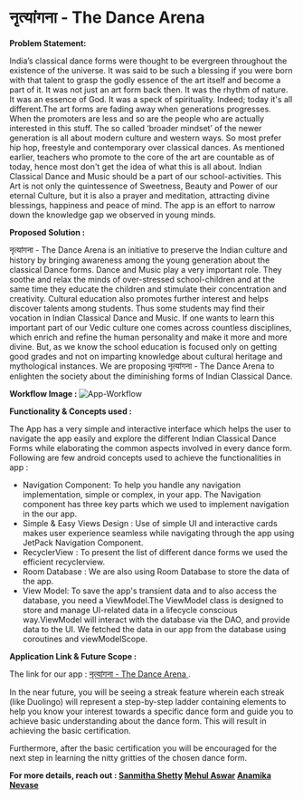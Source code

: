 
# नृत्यांगना - The Dance Arena 


<b> Problem Statement: </b>

India’s classical dance forms were thought to be evergreen throughout the existence of the universe. It was said to be such a blessing if you were born with that talent to grasp the godly essence of the art itself and become a part of it. It was not just an art form back then. It was the rhythm of nature. It was an essence of God. It was a speck of spirituality. Indeed; today it's all different.The art forms are fading away when generations progresses. When the promoters are less and so are the people who are actually interested in this stuff. The so called ‘broader mindset’ of the newer generation is all about modern culture and western ways. So most prefer hip hop, freestyle and contemporary over classical dances. As mentioned earlier, teachers who promote to the core of the art are countable as of today, hence most don't get the idea of what this is all about.        Indian Classical Dance and Music should be a part of our school-activities. This Art is not only the quintessence of Sweetness, Beauty and Power of our eternal Culture, but it is also a prayer and meditation, attracting divine blessings, happiness and peace of mind. The app is an effort to narrow down the knowledge gap we observed in young minds.

<b> Proposed Solution : </b>

नृत्यांगना - The Dance Arena is an initiative to preserve the Indian culture and history by bringing awareness among the young generation about the classical Dance forms. Dance and Music play a very important role. They soothe and relax the minds of over-stressed school-children and at the same time they educate the children and stimulate their concentration and creativity. Cultural education also promotes further interest and helps discover talents among students. Thus some students may find their vocation in Indian Classical Dance and Music. If one wants to learn this important part of our Vedic culture one comes across countless disciplines, which enrich and refine the human personality and make it more and more divine. But, as we know the school education is focused only on getting good grades and not on imparting knowledge about cultural heritage and mythological instances. We are proposing नृत्यांगना - The Dance Arena to enlighten the society about the diminishing forms of Indian Classical Dance.

<b> Workflow Image : </b>
![App-Workflow](App_Workflow.png)

<b> Functionality & Concepts used : </b>

 The App has a very simple and interactive interface which helps the user to navigate the app easily and explore the different Indian Classical Dance Forms while elaborating the common aspects involved in every dance form. Following are few android concepts used to achieve the functionalities in app :
 
 - Navigation Component: To help you handle any navigation implementation, simple or complex, in your app. The Navigation component has three key parts which we used to implement navigation in the our app.
 - Simple & Easy Views Design : Use of simple UI and interactive cards makes user experience seamless while navigating through the app using JetPack Navigation Component.
- RecyclerView : To present the list of different dance forms we used the efficient recyclerview.
- Room Database : We are also using Room Database to store the data of the app.
- View Model: To save the app's transient data and to also access the database, you need a ViewModel.The ViewModel class is designed to store and manage UI-related data in a lifecycle conscious way.ViewModel will interact with the database via the DAO, and provide data to the UI. We fetched the data in our app from the database using coroutines and viewModelScope.

<b> Application Link & Future Scope : </b>

The link for our app : [नृत्यांगना - The Dance Arena ](https://github.com/mehulaswar06/DanceArenaApp.git).

In the near future, you will be seeing a streak feature wherein each streak (like Duolingo) will represent a step-by-step ladder containing elements to help you know your interest towards a specific dance form and guide you to achieve basic understanding about the dance form. This will result in achieving the basic certification. 

Furthermore, after the basic certification you will be encouraged for the next step in learning the nitty gritties of the chosen dance form.

<b> For more details, reach out : [Sanmitha Shetty](https://www.linkedin.com/in/sanmithashetty07/)   [Mehul Aswar](https://www.linkedin.com/in/mehulaswar06/)   [Anamika Nevase](https://www.linkedin.com/in/anamikanevase4433/) </b>

